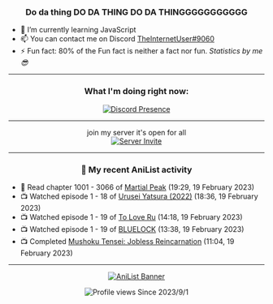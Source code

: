 <div align="center">

### Do da thing DO DA THING DO DA THINGGGGGGGGGGG
</div>

- 🌱 I’m currently learning JavaScript
- 📫 You can contact me on Discord [TheInternetUser#9060](https://discord.com/users/534117072796385300)
- ⚡ Fun fact: 80% of the Fun fact is neither a fact nor fun. _Statistics by me 😎_
<hr>

<div align="center">

### What I'm doing right now:
[![Discord Presence](https://lanyard.cnrad.dev/api/534117072796385300)](https://discord.com/users/534117072796385300)
<hr>

join my server it's open for all <br>
[![Server Invite](https://invidget.switchblade.xyz/bfYgVHxrSs)](https://discord.gg/bfYgVHxrSs)

<hr>
  
### 🌸 My recent AniList activity

</div>

<!-- ANILIST_ACTIVITY:start -->

-   📖 Read chapter 1001 - 3066 of [Martial Peak](https://anilist.co/manga/104494) (19:29, 19 February 2023)
-   📺 Watched episode 1 - 18 of [Urusei Yatsura (2022)](https://anilist.co/anime/143277) (18:36, 19 February 2023)
-   📺 Watched episode 1 - 19 of [To Love Ru](https://anilist.co/anime/3455) (14:18, 19 February 2023)
-   📺 Watched episode 1 - 19 of [BLUELOCK](https://anilist.co/anime/137822) (13:38, 19 February 2023)
-   📺 Completed [Mushoku Tensei: Jobless Reincarnation](https://anilist.co/anime/108465) (11:04, 19 February 2023)

<!-- ANILIST_ACTIVITY:end -->
<hr>

<div align="center">

[![AniList Banner](https://img.anili.st/User/929966)](https://anilist.co/user/TheInternetUser)

![Profile views](https://gpvc.arturio.dev/TheInternetUse7) Since 2023/9/1

</div>
